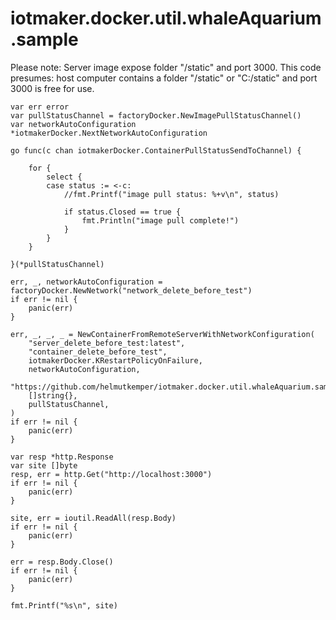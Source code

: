# iotmaker.docker.util.whaleAquarium.sample

Please note: Server image expose folder "/static" and port 3000. 
This code presumes: host computer contains a folder "/static" or "C:/static" and port 
3000 is free for use.

```golang
var err error
var pullStatusChannel = factoryDocker.NewImagePullStatusChannel()
var networkAutoConfiguration *iotmakerDocker.NextNetworkAutoConfiguration

go func(c chan iotmakerDocker.ContainerPullStatusSendToChannel) {

    for {
        select {
        case status := <-c:
            //fmt.Printf("image pull status: %+v\n", status)

            if status.Closed == true {
                fmt.Println("image pull complete!")
            }
        }
    }

}(*pullStatusChannel)

err, _, networkAutoConfiguration = factoryDocker.NewNetwork("network_delete_before_test")
if err != nil {
    panic(err)
}

err, _, _, _ = NewContainerFromRemoteServerWithNetworkConfiguration(
    "server_delete_before_test:latest",
    "container_delete_before_test",
    iotmakerDocker.KRestartPolicyOnFailure,
    networkAutoConfiguration,
    "https://github.com/helmutkemper/iotmaker.docker.util.whaleAquarium.sample.git",
    []string{},
    pullStatusChannel,
)
if err != nil {
    panic(err)
}

var resp *http.Response
var site []byte
resp, err = http.Get("http://localhost:3000")
if err != nil {
    panic(err)
}

site, err = ioutil.ReadAll(resp.Body)
if err != nil {
    panic(err)
}

err = resp.Body.Close()
if err != nil {
    panic(err)
}

fmt.Printf("%s\n", site)
```
